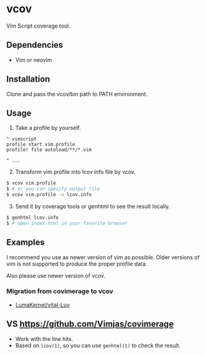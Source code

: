 # vcov

Vim Script coverage tool.


## Dependencies

- Vim or neovim


## Installation

Clone and pass the vcov/bin path to PATH environment.


## Usage

1. Take a profile by yourself.

```vim
" vimscript
profile start vim.profile
profile! file autoload/**/*.vim

" ...
```

2. Transform vim profile into lcov info file by vcov.

```sh
$ vcov vim.profile
$ # or you can specify output file
$ vcov vim.profile -o lcov.info
```

3. Send it by coverage tools or genhtml to see the result locally.

```sh
$ genhtml lcov.info
$ # open index.html in your favorite browser
```

## Examples

I recommend you use as newer version of vim as possible.
Older versions of vim is not supported to produce the proper profile data.

Also please use newer version of vcov.

### Migration from covimerage to vcov

- [LumaKernel/vital-Luv](https://github.com/LumaKernel/vital-Luv/pull/11/commits/e366035b3ea8e929bc09d5c78dd0644c95fa01c8#diff-a6604e4f5e99849aa2479a650e4f96f8)



## VS https://github.com/Vimjas/covimerage

- Work with the line hits.
- Based on `lcov(1)`, so you can use `genhtml(1)` to check the result.

